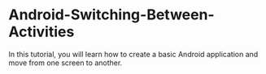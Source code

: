 # Android-Switching-Between-Activities
In this tutorial, you will learn how to create a basic Android application and move from one screen to another.
